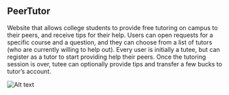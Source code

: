 ## PeerTutor

Website that allows college students to provide free tutoring on campus to their peers, and receive tips for their help. Users can open requests for a specific course and a question, and they can choose from a list of tutors (who are currently willing to help out).  Every user is initially a tutee, but can register as a tutor to start providing help their peers. Once the tutoring session is over, tutee can optionally provide tips and transfer a few bucks to tutor’s account. 


![Alt text](/relative/path/to/land.png?raw=true "Optional Title")
